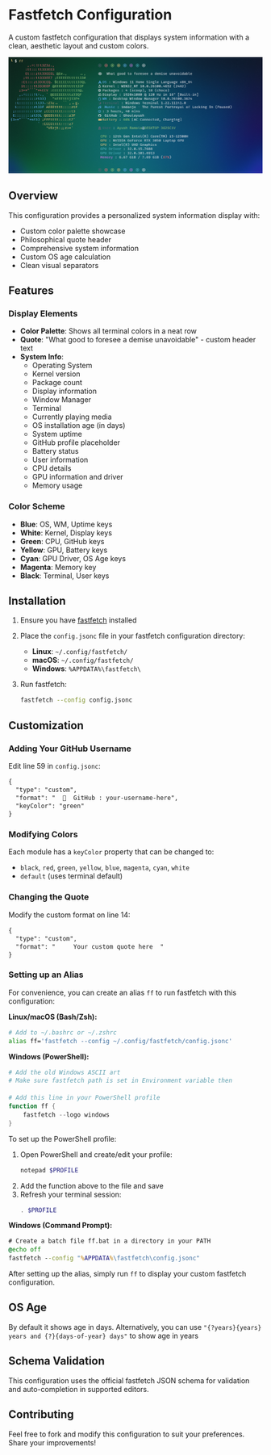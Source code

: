 # Fastfetch Configuration

A custom fastfetch configuration that displays system information with a clean, aesthetic layout and custom colors.

![Fastfetch Configuration Preview](image.png)

## Overview

This configuration provides a personalized system information display with:

- Custom color palette showcase
- Philosophical quote header
- Comprehensive system information
- Custom OS age calculation
- Clean visual separators

## Features

### Display Elements

- **Color Palette**: Shows all terminal colors in a neat row
- **Quote**: "What good to foresee a demise unavoidable" - custom header text
- **System Info**:
  - Operating System
  - Kernel version
  - Package count
  - Display information
  - Window Manager
  - Terminal
  - Currently playing media
  - OS installation age (in days)
  - System uptime
  - GitHub profile placeholder
  - Battery status
  - User information
  - CPU details
  - GPU information and driver
  - Memory usage

### Color Scheme

- **Blue**: OS, WM, Uptime keys
- **White**: Kernel, Display keys
- **Green**: CPU, GitHub keys
- **Yellow**: GPU, Battery keys
- **Cyan**: GPU Driver, OS Age keys
- **Magenta**: Memory key
- **Black**: Terminal, User keys

## Installation

1. Ensure you have [fastfetch](https://github.com/fastfetch-cli/fastfetch) installed
2. Place the `config.jsonc` file in your fastfetch configuration directory:

   - **Linux**: `~/.config/fastfetch/`
   - **macOS**: `~/.config/fastfetch/`
   - **Windows**: `%APPDATA%\fastfetch\`

3. Run fastfetch:
   ```bash
   fastfetch --config config.jsonc
   ```

## Customization

### Adding Your GitHub Username

Edit line 59 in `config.jsonc`:

```jsonc
{
  "type": "custom",
  "format": "  󰊤  GitHub : your-username-here",
  "keyColor": "green"
}
```

### Modifying Colors

Each module has a `keyColor` property that can be changed to:

- `black`, `red`, `green`, `yellow`, `blue`, `magenta`, `cyan`, `white`
- `default` (uses terminal default)

### Changing the Quote

Modify the custom format on line 14:

```jsonc
{
  "type": "custom",
  "format": "     Your custom quote here  "
}
```

### Setting up an Alias

For convenience, you can create an alias `ff` to run fastfetch with this configuration:

**Linux/macOS (Bash/Zsh):**

```bash
# Add to ~/.bashrc or ~/.zshrc
alias ff='fastfetch --config ~/.config/fastfetch/config.jsonc'
```

**Windows (PowerShell):**

```powershell
# Add the old Windows ASCII art
# Make sure fastfetch path is set in Environment variable then

# Add this line in your PowerShell profile
function ff {
    fastfetch --logo windows
}
```

To set up the PowerShell profile:

1. Open PowerShell and create/edit your profile:
   ```powershell
   notepad $PROFILE
   ```
2. Add the function above to the file and save
3. Refresh your terminal session:
   ```powershell
   . $PROFILE
   ```

**Windows (Command Prompt):**

```cmd
# Create a batch file ff.bat in a directory in your PATH
@echo off
fastfetch --config "%APPDATA%\fastfetch\config.jsonc"
```

After setting up the alias, simply run `ff` to display your custom fastfetch configuration.

## OS Age

By default it shows age in days. Alternatively, you can use `"{?years}{years} years and {?}{days-of-year} days"` to show age in years

## Schema Validation

This configuration uses the official fastfetch JSON schema for validation and auto-completion in supported editors.

## Contributing

Feel free to fork and modify this configuration to suit your preferences. Share your improvements!
